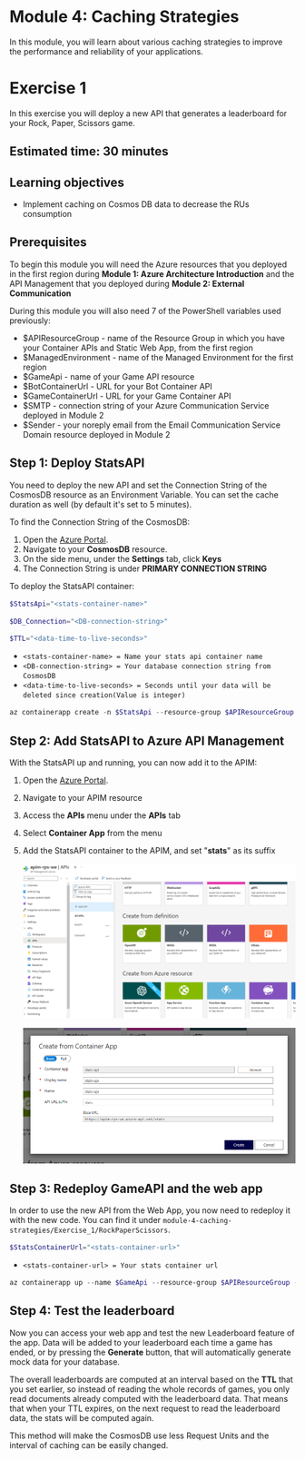 # Module 4: Caching Strategies
In this module, you will learn about various caching strategies to improve the performance and reliability of your applications.

# Exercise 1
In this exercise you will deploy a new API that generates a leaderboard for your Rock, Paper, Scissors game. 

## Estimated time: 30 minutes

## Learning objectives
   - Implement caching on Cosmos DB data to decrease the RUs consumption 

## Prerequisites

To begin this module you will need the Azure resources that you deployed in the first region during **Module 1: Azure Architecture Introduction** and the API Management that you deployed during **Module 2: External Communication**

During this module you will also need 7 of the PowerShell variables used previously:
 - $APIResourceGroup - name of the Resource Group in which you have your Container APIs and Static Web App, from the first region
 - $ManagedEnvironment - name of the Managed Environment for the first region
 - $GameApi - name of your Game API resource
 - $BotContainerUrl - URL for your Bot Container API
 - $GameContainerUrl - URL for your Game Container API
 - $SMTP - connection string of your Azure Communication Service deployed in Module 2
 - $Sender - your noreply email from the Email Communication Service Domain resource deployed in Module 2

## Step 1: Deploy StatsAPI
You need to deploy the new API and set the Connection String of the CosmosDB resource as an Environment Variable. You can set the cache duration as well (by default it's set to 5 minutes).

To find the Connection String of the CosmosDB:
1. Open the [Azure Portal](https://portal.azure.com/).
2. Navigate to your **CosmosDB** resource.
3. On the side menu, under the **Settings** tab, click **Keys**
4. The Connection String is under **PRIMARY CONNECTION STRING**

To deploy the StatsAPI container:

```powershell
$StatsApi="<stats-container-name>"
```
```powershell
$DB_Connection="<DB-connection-string>" 
```
```powershell
$TTL="<data-time-to-live-seconds>"
```
- `<stats-container-name> = Name your stats api container name`
- `<DB-connection-string> = Your database connection string from CosmosDB`
- `<data-time-to-live-seconds> = Seconds until your data will be deleted since creation(Value is integer)`

```powershell
az containerapp create -n $StatsApi --resource-group $APIResourceGroup --image casianbara/statsapi-rockpaperscissors:module4-ex1 --environment $ManagedEnvironment --ingress external --target-port 8080 --query properties.configuration.ingress.fqdn --env-vars STATS_API_DB_CONNECTION_STRING=$DB_Connection STATS_API_TTL=$TTL
```


## Step 2: Add StatsAPI to Azure API Management
With the StatsAPI up and running, you can now add it to the APIM:
1. Open the [Azure Portal](https://portal.azure.com/).
2. Navigate to your APIM resource
3. Access the **APIs** menu under the **APIs** tab
4. Select **Container App** from the menu
5. Add the StatsAPI container to the APIM, and set "**stats**" as its suffix
   
   ![](../module-4-caching-strategies/images/image1.png)

   ![](../module-4-caching-strategies/images/image2.png)

## Step 3: Redeploy GameAPI and the web app
In order to use the new API from the Web App, you now need to redeploy it with the new code. You can find it under `module-4-caching-strategies/Exercise_1/RockPaperScissors`.


```powershell
$StatsContainerUrl="<stats-container-url>"
```
- `<stats-container-url> = Your stats container url`

```powershell
az containerapp up --name $GameApi --resource-group $APIResourceGroup --image casianbara/gameapi-rockpaperscissors:module4-ex1 --env-vars GAME_API_SIGNALR=$SignalREndpoint GAME_API_BOTAPI=$BotContainerUrl GAME_API_HOST=$GameContainerUrl GAME_API_SMTPSERVER=$SMTP GAME_API_SMTP_SENDER=$Sender GAME_API_STATSAPI=$StatsContainerUrl
```

## Step 4: Test the leaderboard
Now you can access your web app and test the new Leaderboard feature of the app. Data will be added to your leaderboard each time a game has ended, or by pressing the **Generate** button, that will automatically generate mock data for your database. 

The overall leaderboards are computed at an interval based on the **TTL** that you set earlier, so instead of reading the whole records of games, you only read documents already computed with the leaderboard data. That means that when your TTL expires, on the next request to read the leaderboard data, the stats will be computed again.

This method will make the CosmosDB use less Request Units and the interval of caching can be easily changed.
